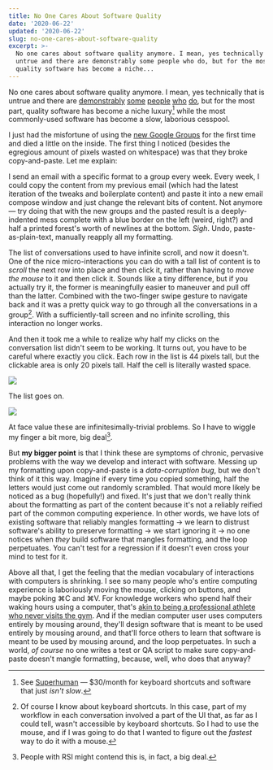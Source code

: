 ```yaml
---
title: No One Cares About Software Quality
date: '2020-06-22'
updated: '2020-06-22'
slug: no-one-cares-about-software-quality
excerpt: >-
  No one cares about software quality anymore. I mean, yes technically that is
  untrue and there are demonstrably some people who do, but for the most part,
  quality software has become a niche...
---
```



No one cares about software quality anymore. I mean, yes technically that is untrue and there are [demonstrably](https://inessential.com/2020/05/18/why_netnewswire_is_fast) [some](https://sigpipe.macromates.com/2020/macos-catalina-slow-by-design/) [people](https://craigmod.com/essays/software_slump/) [who](https://tonsky.me/blog/syncthing/) [do](http://thume.ca/2020/05/17/pipes-kill-productivity/), but for the most part, quality software has become a niche luxury[^3] while the most commonly-used software has become a slow, laborious cesspool.

I just had the misfortune of using the [new Google Groups](https://gsuiteupdates.googleblog.com/2020/03/new-google-groups-beta.html) for the first time and died a little on the inside. The first thing I noticed (besides the egregious amount of pixels wasted on whitespace) was that they broke copy-and-paste. Let me explain:

I send an email with a specific format to a group every week. Every week, I could copy the content from my previous email (which had the latest iteration of the tweaks and boilerplate content) and paste it into a new email compose window and just change the relevant bits of content. Not anymore — try doing that with the new groups and the pasted result is a deeply-indented mess complete with a blue border on the left (weird, right?) and half a printed forest's worth of newlines at the bottom. _Sigh_. Undo, paste-as-plain-text, manually reapply all my formatting. 

The list of conversations used to have infinite scroll, and now it doesn't. One of the nice micro-interactions you can do with a tall list of content is to _scroll_ the next row into place and then click it, rather than having to _move the mouse_ to it and then click it. Sounds like a tiny difference, but if you actually try it, the former is meaningfully easier to maneuver and pull off than the latter. Combined with the two-finger swipe gesture to navigate back and it was a pretty quick way to go through all the conversations in a group[^1]. With a sufficiently-tall screen and no infinite scrolling, this interaction no longer works.

And then it took me a while to realize why half my clicks on the conversation list didn't seem to be working. It turns out, you have to be careful where exactly you click. Each row in the list is 44 pixels tall, but the clickable area is only 20 pixels tall. Half the cell is literally wasted space.

![](https://files.tanagram.app/file/tanagram-data/prod-feifans-blog/software-quality-1.jpg)

The list goes on.

![](https://files.tanagram.app/file/tanagram-data/prod-feifans-blog/software-quality-2.png)

At face value these are infinitesimally-trivial problems. So I have to wiggle my finger a bit more, big deal[^2]. 

But **my bigger point** is that I think these are symptoms of chronic, pervasive problems with the way we develop and interact with software. Messing up my formatting upon copy-and-paste is a _data-corruption bug_, but we don't think of it this way. Imagine if every time you copied something, half the letters would just come out randomly scrambled. That would more likely be noticed as a bug (hopefully!) and fixed. It's just that we don't really think about the formatting as part of the content because it's not a reliably reified part of the common computing experience. In other words, we have lots of existing software that reliably mangles formatting → we learn to distrust software's ability to preserve formatting → we start ignoring it → no one notices when _they_ build software that mangles formatting, and the loop perpetuates. You can't test for a regression if it doesn't even cross your mind to test for it.

Above all that, I get the feeling that the median vocabulary of interactions with computers is shrinking. I see so many people who's entire computing experience is laboriously moving the mouse, clicking on buttons, and maybe poking ⌘C and ⌘V. For knowledge workers who spend half their waking hours using a computer, that's [akin to being a professional athlete who never visits the gym](https://notes.andymatuschak.org/z4qhD8UwNAmJDdJUC36BUGp5PEUfgfzZXvkhB). And if the median computer user uses computers entirely by mousing around, they'll design software that is meant to be used entirely by mousing around, and that'll force others to learn that software is meant to be used by mousing around, and the loop perpetuates. In such a world, _of course_ no one writes a test or QA script to make sure copy-and-paste doesn't mangle formatting, because, well, who does that anyway?

[^3]: See [Superhuman](https://superhuman.com) — $30/month for keyboard shortcuts and software that just _isn't slow_.
[^1]: Of course I know about keyboard shortcuts. In this case, part of my workflow in each conversation involved a part of the UI that, as far as I could tell, wasn't accessible by keyboard shortcuts. So I had to use the mouse, and if I was going to do that I wanted to figure out the _fastest_ way to do it with a mouse.
[^2]: People with RSI might contend this is, in fact, a big deal.